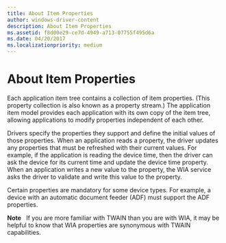```yaml
---
title: About Item Properties
author: windows-driver-content
description: About Item Properties
ms.assetid: f8d00e29-ce7d-4949-a713-07755f495d6a
ms.date: 04/20/2017
ms.localizationpriority: medium
---
```


# About Item Properties





Each application item tree contains a collection of item properties. (This property collection is also known as a property stream.) The application item model provides each application with its own copy of the item tree, allowing applications to modify properties independent of each other.

Drivers specify the properties they support and define the initial values of those properties. When an application reads a property, the driver updates any properties that must be refreshed with their current values. For example, if the application is reading the device time, then the driver can ask the device for its current time and update the device time property. When an application writes a new value to the property, the WIA service asks the driver to validate and write this value to the property.

Certain properties are mandatory for some device types. For example, a device with an automatic document feeder (ADF) must support the ADF properties.

**Note**   If you are more familiar with TWAIN than you are with WIA, it may be helpful to know that WIA properties are synonymous with TWAIN capabilities.

 

 

 




